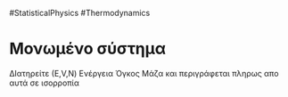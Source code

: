 #StatisticalPhysics #Thermodynamics 
# Μονωμένο σύστημα
ΔΙατηρείτε (Ε,V,N) Ενέργεια Όγκος Μάζα και περιγράφεται πληρως απο αυτά σε ισορροπία

